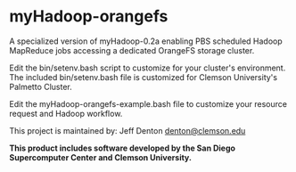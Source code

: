 myHadoop-orangefs
=================

A specialized version of myHadoop-0.2a enabling PBS scheduled Hadoop MapReduce jobs accessing a dedicated OrangeFS storage cluster.

Edit the bin/setenv.bash script to customize for your cluster's environment. The included bin/setenv.bash file is customized for Clemson University's Palmetto Cluster.

Edit the myHadoop-orangefs-example.bash file to customize your resource request and Hadoop workflow.

This project is maintained by:
    Jeff Denton
    denton@clemson.edu

**This product includes software developed by the San Diego Supercomputer Center and Clemson University.**
